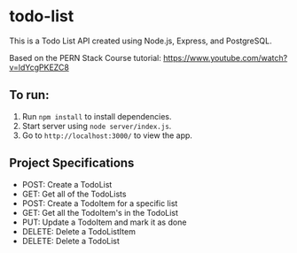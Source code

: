 # todo-list

This is a Todo List API created using Node.js, Express, and PostgreSQL.

Based on the PERN Stack Course tutorial:
https://www.youtube.com/watch?v=ldYcgPKEZC8

## To run:
1. Run ```npm install``` to install dependencies.
2. Start server using ```node server/index.js```.
3. Go to ```http://localhost:3000/``` to view the app.

## Project Specifications
- POST: Create a TodoList
- GET: Get all of the TodoLists
- POST: Create a TodoItem for a specific list
- GET: Get all the TodoItem's in the TodoList
- PUT:    Update a TodoItem and mark it as done
- DELETE: Delete a TodoListItem
- DELETE: Delete a TodoList

